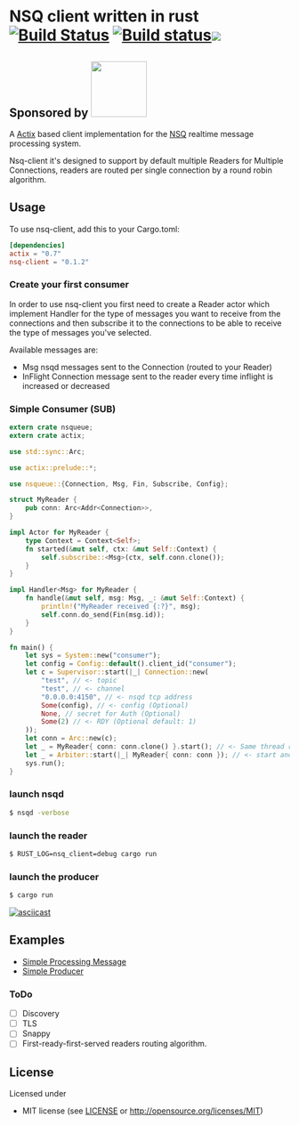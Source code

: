 # NSQ client written in rust [![Build Status](https://travis-ci.com/alex179ohm/nsq-client-rs.svg?branch=master)](https://travis-ci.com/alex179ohm/nsq-client-rs) [![Build status](https://ci.appveyor.com/api/projects/status/ov5ryj2r4iy2v7rp/branch/master?svg=true)](https://ci.appveyor.com/project/alex179ohm/nsq-client-rs/branch/master)[![](https://img.shields.io/crates/v/nsq-client.svg?style=flat)](https://crates.io/crates/nsq-client)
Sponsored by <a href="https://tngrm.io"><img src="https://tngrm.io/static/img/tngrm_black.svg" width="100"></a>
---
A [Actix](https://actix.rs/) based client implementation for the [NSQ](https://nsq.io) realtime message processing system.

Nsq-client it's designed to support by default multiple Readers for Multiple Connections, readers are routed per single connection by a round robin algorithm.
## Usage

To use nsq-client, add this to your Cargo.toml:
```toml
[dependencies]
actix = "0.7"
nsq-client = "0.1.2"
```
### Create your first consumer
In order to use nsq-client you first need to create a Reader actor which implement Handler for the type of messages you want to receive
from the connections and then subscribe it to the connections to be able to receive the type of messages you've selected.

Available messages are:
- Msg         nsqd messages sent to the Connection (routed to your Reader)
- InFlight    Connection message sent to the reader every time inflight is increased or decreased

### Simple Consumer (SUB)
```rust
extern crate nsqueue;
extern crate actix;

use std::sync::Arc;

use actix::prelude::*;

use nsqueue::{Connection, Msg, Fin, Subscribe, Config};

struct MyReader {
    pub conn: Arc<Addr<Connection>>,
}

impl Actor for MyReader {
    type Context = Context<Self>;
    fn started(&mut self, ctx: &mut Self::Context) {
        self.subscribe::<Msg>(ctx, self.conn.clone());
    }
}

impl Handler<Msg> for MyReader {
    fn handle(&mut self, msg: Msg, _: &mut Self::Context) {
        println!("MyReader received {:?}", msg);
        self.conn.do_send(Fin(msg.id));
    }
}

fn main() {
    let sys = System::new("consumer");
    let config = Config::default().client_id("consumer");
    let c = Supervisor::start(|_| Connection::new(
        "test", // <- topic
        "test", // <- channel
        "0.0.0.0:4150", // <- nsqd tcp address
        Some(config), // <- config (Optional)
        None, // secret for Auth (Optional)
        Some(2) // <- RDY (Optional default: 1)
    ));
    let conn = Arc::new(c);
    let _ = MyReader{ conn: conn.clone() }.start(); // <- Same thread reader
    let _ = Arbiter::start(|_| MyReader{ conn: conn }); // <- start another reader in different thread
    sys.run();
}
```
### launch nsqd
```bash
$ nsqd -verbose
```
### launch the reader
```bash
$ RUST_LOG=nsq_client=debug cargo run
```
### launch the producer
```bash
$ cargo run
```

[![asciicast](https://asciinema.org/a/8dZ5QgjN3WCwDhgU8mAX9BMsR.svg)](https://asciinema.org/a/8dZ5QgjN3WCwDhgU8mAX9BMsR)

## Examples
- [Simple Processing Message](https://github.com/alex179ohm/nsq-client-rs/tree/master/examples/reader)
- [Simple Producer](https://github.com/alex179ohm/nsq-client-rs/tree/master/examples/producer)

### ToDo
- [ ] Discovery
- [ ] TLS
- [ ] Snappy
- [ ] First-ready-first-served readers routing algorithm.

## License

Licensed under
* MIT license (see [LICENSE](LICENSE) or <http://opensource.org/licenses/MIT>)

